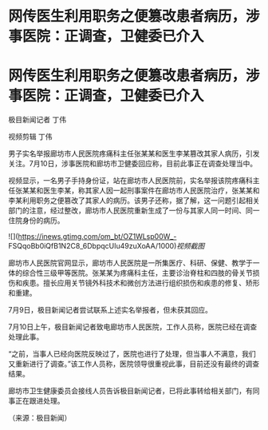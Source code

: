 # 网传医生利用职务之便篡改患者病历，涉事医院：正调查，卫健委已介入

# 网传医生利用职务之便篡改患者病历，涉事医院：正调查，卫健委已介入

极目新闻记者 丁伟

视频剪辑 丁伟

男子实名举报廊坊市人民医院疼痛科主任张某某和医生李某篡改其家人病历，引发关注。7月10日，涉事医院和廊坊市卫健委回应称，目前此事正在调查处理当中。

视频显示，一名男子手持身份证，站在廊坊市人民医院前，实名举报该院疼痛科主任张某某和医生李某，称其家人因一起刑事案件在廊坊市人民医院治疗，张某某和李某利用职务之便篡改了其家人的病历。该男子还称，据了解，这一问题引起相关部门的注意，经过整改，廊坊市人民医院重新生成了一份与其家人同一时间、同一住院身份的病历。

![](https://inews.gtimg.com/om_bt/OZ1WLsp00W_-
FSQqoBb0iQfB1N2C8_6DbpqcUIu49zuXoAA/1000)_视频截图_

廊坊市人民医院官网显示，廊坊市人民医院是一所集医疗、科研、保健、教学于一体的综合性三级甲等医院。张某某为疼痛科主任，主要诊治脊柱和四肢的骨关节损伤和疾患。擅长应用关节镜外科技术和微创方法进行组织损伤和疾患的修复、矫形和重建。

7月9日，极目新闻记者尝试联系上述实名举报者，但未获其回应。

7月10日上午，极目新闻记者致电廊坊市人民医院，工作人员称，医院已经在调查处理此事。

“之前，当事人已经向医院反映过了，医院也进行了处理，但当事人不满意，我们又重新进行了调查。”该工作人员称，医院领导很重视此事，目前还没有最终的调查结果。

廊坊市卫生健康委员会接线人员告诉极目新闻记者，已将此事转给相关部门，有同事正在跟进处理。

（来源：极目新闻）

